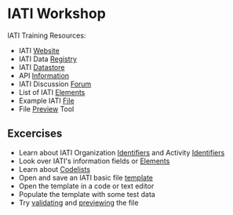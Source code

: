 # IATI Workshop

IATI Training Resources:

* IATI [Website](http://iatistandard.org/)
* IATI Data [Registry](https://iatiregistry.org/dataset)
* IATI [Datastore](http://datastore.iatistandard.org/docs/)
* API [Information](https://iatiregistry.org/registry-api)
* IATI Discussion [Forum](https://discuss.iatistandard.org/t/welcome-to-iati-discuss/6)
* List of IATI [Elements](https://github.com/Humanitarian-AI/IATI-505000/blob/master/Fields/Fields_IATI.csv)
* Example IATI [File](http://hxs.ngo/iati_2.02_example.xml)
* File [Preview](http://preview.iatistandard.org/) Tool

## Excercises

* Learn about IATI Organization [Identifiers](http://iatistandard.org/202/activity-standard/iati-activities/iati-activity/reporting-org/) and Activity [Identifiers](http://iatistandard.org/202/activity-standard/iati-activities/iati-activity/iati-identifier/)
* Look over IATI's information fields or [Elements](http://iatistandard.org/202/activity-standard/summary-table/)
* Learn about [Codelists](http://iatistandard.org/202/codelists/)
* Open and save an IATI basic file [template](http://hxs.ngo/basic_iati_template.xml)
* Open the template in a code or text editor
* Populate the template with some test data
* Try [validating](http://validator.iatistandard.org/) and [previewing](http://preview.iatistandard.org/) the file
